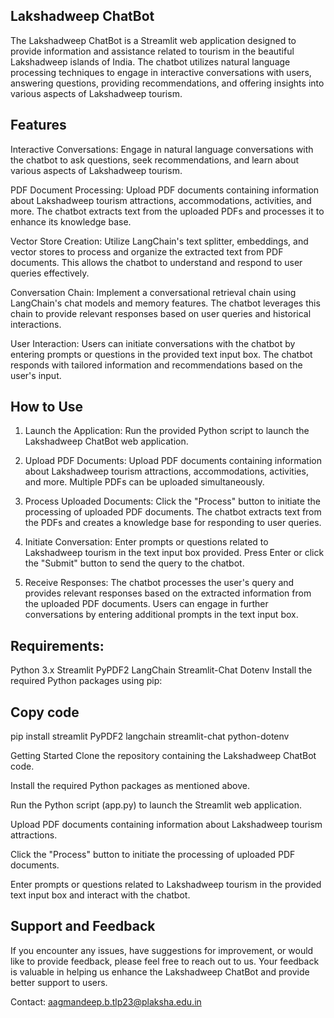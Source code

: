## Lakshadweep ChatBot ##

The Lakshadweep ChatBot is a Streamlit web application designed to provide information and assistance related to tourism in the beautiful Lakshadweep islands of India. The chatbot utilizes natural language processing techniques to engage in interactive conversations with users, answering questions, providing recommendations, and offering insights into various aspects of Lakshadweep tourism.

## Features ##

Interactive Conversations: Engage in natural language conversations with the chatbot to ask questions, seek recommendations, and learn about various aspects of Lakshadweep tourism.

PDF Document Processing: Upload PDF documents containing information about Lakshadweep tourism attractions, accommodations, activities, and more. The chatbot extracts text from the uploaded PDFs and processes it to enhance its knowledge base.

Vector Store Creation: Utilize LangChain's text splitter, embeddings, and vector stores to process and organize the extracted text from PDF documents. This allows the chatbot to understand and respond to user queries effectively.

Conversation Chain: Implement a conversational retrieval chain using LangChain's chat models and memory features. The chatbot leverages this chain to provide relevant responses based on user queries and historical interactions.

User Interaction: Users can initiate conversations with the chatbot by entering prompts or questions in the provided text input box. The chatbot responds with tailored information and recommendations based on the user's input.

## How to Use ##

1. Launch the Application: Run the provided Python script to launch the Lakshadweep ChatBot web application.

2. Upload PDF Documents: Upload PDF documents containing information about Lakshadweep tourism attractions, accommodations, activities, and more. Multiple PDFs can be uploaded simultaneously.

3. Process Uploaded Documents: Click the "Process" button to initiate the processing of uploaded PDF documents. The chatbot extracts text from the PDFs and creates a knowledge base for responding to user queries.

4. Initiate Conversation: Enter prompts or questions related to Lakshadweep tourism in the text input box provided. Press Enter or click the "Submit" button to send the query to the chatbot.

5. Receive Responses: The chatbot processes the user's query and provides relevant responses based on the extracted information from the uploaded PDF documents. Users can engage in further conversations by entering additional prompts in the text input box.

## Requirements: ##
Python 3.x
Streamlit
PyPDF2
LangChain
Streamlit-Chat
Dotenv
Install the required Python packages using pip:

## Copy code ##
pip install streamlit PyPDF2 langchain streamlit-chat python-dotenv

Getting Started
Clone the repository containing the Lakshadweep ChatBot code.


Install the required Python packages as mentioned above.


Run the Python script (app.py) to launch the Streamlit web application.


Upload PDF documents containing information about Lakshadweep tourism attractions.


Click the "Process" button to initiate the processing of uploaded PDF documents.


Enter prompts or questions related to Lakshadweep tourism in the provided text input box and interact with the chatbot.



## Support and Feedback ##
If you encounter any issues, have suggestions for improvement, or would like to provide feedback, please feel free to reach out to us. Your feedback is valuable in helping us enhance the Lakshadweep ChatBot and provide better support to users.

Contact: aagmandeep.b.tlp23@plaksha.edu.in
